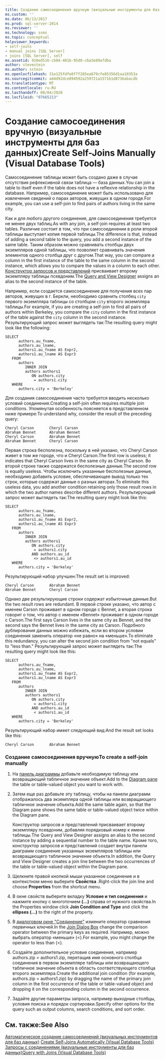```yaml
---
title: Создание самосоединения вручную (визуальные инструменты для баз данных) | Документация Майкрософт
ms.custom: ''
ms.date: 06/13/2017
ms.prod: sql-server-2014
ms.reviewer: ''
ms.technology: ssms
ms.topic: conceptual
helpviewer_keywords:
- self-joins
- manual joins [SQL Server]
- joins [SQL Server], self
ms.assetid: 910ed516-cb84-481b-95d0-cba3e89afdba
author: stevestein
ms.author: sstein
ms.openlocfilehash: 31e125fdfe0f7f285ea679cfe85356d1aa10353a
ms.sourcegitcommit: ad4d92dce894592a259721a1571b1d8736abacdb
ms.translationtype: MT
ms.contentlocale: ru-RU
ms.lasthandoff: 08/04/2020
ms.locfileid: "87665213"
---
```

# <a name="create-self-joins-manually-visual-database-tools"></a><span data-ttu-id="1246e-102">Создание самосоединения вручную (визуальные инструменты для баз данных)</span><span class="sxs-lookup"><span data-stu-id="1246e-102">Create Self-Joins Manually (Visual Database Tools)</span></span>
  <span data-ttu-id="1246e-103">Самосоединение таблицы может быть создано даже в случае отсутствия рефлексивной связи таблица — база данных.</span><span class="sxs-lookup"><span data-stu-id="1246e-103">You can join a table to itself even if the table does not have a reflexive relationship in the database.</span></span> <span data-ttu-id="1246e-104">Например, самосоединение может быть использовано для извлечения сведений о парах авторов, живущих в одном городе.</span><span class="sxs-lookup"><span data-stu-id="1246e-104">For example, you can use a self-join to find pairs of authors living in the same city.</span></span>  
  
 <span data-ttu-id="1246e-105">Как и для любого другого соединения, для самосоединения требуется не менее двух таблиц.</span><span class="sxs-lookup"><span data-stu-id="1246e-105">As with any join, a self-join requires at least two tables.</span></span> <span data-ttu-id="1246e-106">Различие состоит в том, что при самосоединении в роли второй таблицы выступает копия первой таблицы.</span><span class="sxs-lookup"><span data-stu-id="1246e-106">The difference is that, instead of adding a second table to the query, you add a second instance of the same table.</span></span> <span data-ttu-id="1246e-107">Таким образом можно сравнивать столбцы двух экземпляров одной таблицы, что позволяет сравнивать значения элементов одного столбца друг с другом.</span><span class="sxs-lookup"><span data-stu-id="1246e-107">That way, you can compare a column in the first instance of the table to the same column in the second instance, which allows you to compare the values in a column to each other.</span></span> <span data-ttu-id="1246e-108">[Конструктор запросов и представлений](visual-database-tools.md) присваивает второму экземпляру таблицы псевдоним.</span><span class="sxs-lookup"><span data-stu-id="1246e-108">The [Query and View Designer](visual-database-tools.md) assigns an alias to the second instance of the table.</span></span>  
  
 <span data-ttu-id="1246e-109">Например, если создается самосоединение для получения всех пар авторов, живущих в г. Беркли, необходимо сравнить столбец `city` первого экземпляра таблицы со столбцом `city` второго экземпляра таблицы.</span><span class="sxs-lookup"><span data-stu-id="1246e-109">For example, if you are creating a self-join to find all pairs of authors within Berkeley, you compare the `city` column in the first instance of the table against the `city` column in the second instance.</span></span> <span data-ttu-id="1246e-110">Результирующий запрос может выглядеть так:</span><span class="sxs-lookup"><span data-stu-id="1246e-110">The resulting query might look like the following:</span></span>  
  
```  
SELECT   
      authors.au_fname,   
      authors.au_lname,   
      authors1.au_fname AS Expr2,   
      authors1.au_lname AS Expr3  
   FROM   
      authors   
         INNER JOIN  
         authors authors1   
            ON authors.city   
             = authors1.city  
   WHERE  
      authors.city = 'Berkeley'  
```  
  
 <span data-ttu-id="1246e-111">Для создания самосоединения часто требуется вводить несколько условий соединения.</span><span class="sxs-lookup"><span data-stu-id="1246e-111">Creating a self-join often requires multiple join conditions.</span></span> <span data-ttu-id="1246e-112">Упомянутая особенность поясняется в представленном ниже примере:</span><span class="sxs-lookup"><span data-stu-id="1246e-112">To understand why, consider the result of the preceding query:</span></span>  
  
```  
Cheryl Carson       Cheryl Carson  
Abraham Bennet      Abraham Bennet  
Cheryl Carson       Abraham Bennet  
Abraham Bennet      Cheryl Carson  
```  
  
 <span data-ttu-id="1246e-113">Первая строка бесполезна, поскольку в ней указано, что Cheryl Carson живет в том же городе, что и Cheryl Carson.</span><span class="sxs-lookup"><span data-stu-id="1246e-113">The first row is useless; it indicates that Cheryl Carson lives in the same city as Cheryl Carson.</span></span> <span data-ttu-id="1246e-114">Во второй строке также содержатся бесполезные данные.</span><span class="sxs-lookup"><span data-stu-id="1246e-114">The second row is equally useless.</span></span> <span data-ttu-id="1246e-115">Чтобы исключить указанные бесполезные данные, необходимо добавить условие, обеспечивающее вывод только тех строк, которые содержат данные о разных авторах.</span><span class="sxs-lookup"><span data-stu-id="1246e-115">To eliminate this useless data, you add another condition retaining only those result rows in which the two author names describe different authors.</span></span> <span data-ttu-id="1246e-116">Результирующий запрос может выглядеть так:</span><span class="sxs-lookup"><span data-stu-id="1246e-116">The resulting query might look like this:</span></span>  
  
```  
SELECT   
      authors.au_fname,   
      authors.au_lname,   
      authors1.au_fname AS Expr2,   
      authors1.au_lname AS Expr3  
   FROM   
      authors   
         INNER JOIN  
         authors authors1   
            ON authors.city   
             = authors1.city  
            AND authors.au_id  
             <> authors1.au_id  
   WHERE  
      authors.city = 'Berkeley'  
```  
  
 <span data-ttu-id="1246e-117">Результирующий набор улучшен:</span><span class="sxs-lookup"><span data-stu-id="1246e-117">The result set is improved:</span></span>  
  
```  
Cheryl Carson       Abraham Bennet  
Abraham Bennet      Cheryl Carson  
```  
  
 <span data-ttu-id="1246e-118">Однако две результирующие строки содержат избыточные данные.</span><span class="sxs-lookup"><span data-stu-id="1246e-118">But the two result rows are redundant.</span></span> <span data-ttu-id="1246e-119">В первой строке указано, что автор с именем Carson проживает в одном городе с Bennet, а вторая строка говорит о том, что автор с именем «Bennet» проживает в одном городе с Carson.</span><span class="sxs-lookup"><span data-stu-id="1246e-119">The first says Carson lives in the same city as Bennet, and the second says the Bennet lives in the same city as Carson.</span></span> <span data-ttu-id="1246e-120">Подобного дублирования данных можно избежать, если во втором условии соединения заменить оператор «не равно» на «меньше».</span><span class="sxs-lookup"><span data-stu-id="1246e-120">To eliminate this redundancy, you can alter the second join condition from "not equals" to "less than."</span></span> <span data-ttu-id="1246e-121">Результирующий запрос может выглядеть так:</span><span class="sxs-lookup"><span data-stu-id="1246e-121">The resulting query might look like this:</span></span>  
  
```  
SELECT   
      authors.au_fname,   
      authors.au_lname,   
      authors1.au_fname AS Expr2,   
      authors1.au_lname AS Expr3  
   FROM   
      authors   
         INNER JOIN  
         authors authors1   
            ON authors.city   
             = authors1.city  
            AND authors.au_id  
             < authors1.au_id  
   WHERE  
      authors.city = 'Berkeley'  
```  
  
 <span data-ttu-id="1246e-122">Результирующий набор имеет следующий вид:</span><span class="sxs-lookup"><span data-stu-id="1246e-122">And the result set looks like this:</span></span>  
  
```  
Cheryl Carson       Abraham Bennet  
```  
  
### <a name="to-create-a-self-join-manually"></a><span data-ttu-id="1246e-123">Создание самосоединения вручную</span><span class="sxs-lookup"><span data-stu-id="1246e-123">To create a self-join manually</span></span>  
  
1.  <span data-ttu-id="1246e-124">На [панель диаграммы](diagram-pane-visual-database-tools.md) добавьте необходимую таблицу или возвращающий табличное значение объект.</span><span class="sxs-lookup"><span data-stu-id="1246e-124">Add to the [Diagram pane](diagram-pane-visual-database-tools.md) the table or table-valued object you want to work with.</span></span>  
  
2.  <span data-ttu-id="1246e-125">Затем еще раз добавьте эту таблицу, чтобы на панели диаграмм отображалось два экземпляра одной таблицы или возвращающего табличное значение объекта.</span><span class="sxs-lookup"><span data-stu-id="1246e-125">Add the same table again, so that the Diagram pane shows the same table or table-valued object twice within the Diagram pane.</span></span>  
  
     <span data-ttu-id="1246e-126">Конструктор запросов и представлений присваивает второму экземпляру псевдоним, добавляя порядковый номер к имени таблицы.</span><span class="sxs-lookup"><span data-stu-id="1246e-126">The Query and View Designer assigns an alias to the second instance by adding a sequential number to the table name.</span></span> <span data-ttu-id="1246e-127">Кроме того, конструктор запросов и представлений создает внутри панели диаграмм соединение указанных экземпляров таблицы или возвращающего табличное значение объекта.</span><span class="sxs-lookup"><span data-stu-id="1246e-127">In addition, the Query and View Designer creates a join line between the two occurrences of the table or table-valued object within the Diagram pane.</span></span>  
  
3.  <span data-ttu-id="1246e-128">Щелкните правой кнопкой мыши указанное соединение и в контекстном меню выберите **Свойства** .</span><span class="sxs-lookup"><span data-stu-id="1246e-128">Right-click the join line and choose **Properties** from the shortcut menu.</span></span>  
  
4.  <span data-ttu-id="1246e-129">В окне свойств выберите вкладку **Условие и тип соединения** и нажмите кнопку с многоточием **(...)** справа от нужного свойства.</span><span class="sxs-lookup"><span data-stu-id="1246e-129">In the Properties window click **Join Condition and Type** and click the **ellipses (...)** to the right of the property.</span></span>  
  
5.  <span data-ttu-id="1246e-130">В [диалоговом окне "Соединение"](join-dialog-box-visual-database-tools.md) измените оператор сравнения первичных ключей.</span><span class="sxs-lookup"><span data-stu-id="1246e-130">In the [Join Dialog Box](join-dialog-box-visual-database-tools.md) change the comparison operator between the primary keys as required.</span></span> <span data-ttu-id="1246e-131">Например, можно выбрать оператор «меньше» (<).</span><span class="sxs-lookup"><span data-stu-id="1246e-131">For example, you might change the operator to less than (<).</span></span>  
  
6.  <span data-ttu-id="1246e-132">Создайте дополнительное условие соединения, например authors.zip = authors1.zip, перетащив имя основного столбца соединения в первом экземпляре таблицы или возвращающего табличное значение объекта в область соответствующего столбца второго экземпляра.</span><span class="sxs-lookup"><span data-stu-id="1246e-132">Create the additional join condition (for example, authors.zip = authors1.zip) by dragging the name of the primary join column in the first occurrence of the table or table-valued object and dropping it on the corresponding column in the second occurrence.</span></span>  
  
7.  <span data-ttu-id="1246e-133">Задайте другие параметры запроса, например выходные столбцы, условия поиска и порядок сортировки.</span><span class="sxs-lookup"><span data-stu-id="1246e-133">Specify other options for the query such as output columns, search conditions, and sort order.</span></span>  
  
## <a name="see-also"></a><span data-ttu-id="1246e-134">См. также:</span><span class="sxs-lookup"><span data-stu-id="1246e-134">See Also</span></span>  
 <span data-ttu-id="1246e-135">[Автоматическое создание самосоединений &#40;визуальных инструментов для баз данных&#41;](create-self-joins-automatically-visual-database-tools.md) </span><span class="sxs-lookup"><span data-stu-id="1246e-135">[Create Self-Joins Automatically &#40;Visual Database Tools&#41;](create-self-joins-automatically-visual-database-tools.md) </span></span>  
 [<span data-ttu-id="1246e-136">Запросы с соединениями (визуальные инструменты для баз данных)</span><span class="sxs-lookup"><span data-stu-id="1246e-136">Query with Joins &#40;Visual Database Tools&#41;</span></span>](query-with-joins-visual-database-tools.md)  
  
  
